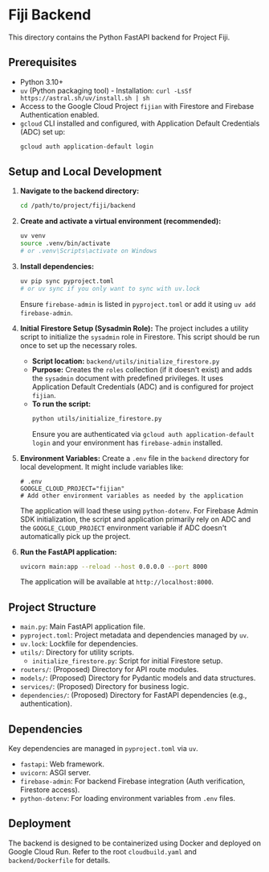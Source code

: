 # Fiji Backend

This directory contains the Python FastAPI backend for Project Fiji.

## Prerequisites

*   Python 3.10+
*   `uv` (Python packaging tool) - Installation: `curl -LsSf https://astral.sh/uv/install.sh | sh`
*   Access to the Google Cloud Project `fijian` with Firestore and Firebase Authentication enabled.
*   `gcloud` CLI installed and configured, with Application Default Credentials (ADC) set up:
    ```bash
    gcloud auth application-default login
    ```

## Setup and Local Development

1.  **Navigate to the backend directory:**
    ```bash
    cd /path/to/project/fiji/backend
    ```

2.  **Create and activate a virtual environment (recommended):**
    ```bash
    uv venv
    source .venv/bin/activate 
    # or .venv\Scripts\activate on Windows
    ```

3.  **Install dependencies:**
    ```bash
    uv pip sync pyproject.toml 
    # or uv sync if you only want to sync with uv.lock
    ```
    Ensure `firebase-admin` is listed in `pyproject.toml` or add it using `uv add firebase-admin`.

4.  **Initial Firestore Setup (Sysadmin Role):**
    The project includes a utility script to initialize the `sysadmin` role in Firestore. This script should be run once to set up the necessary roles.
    *   **Script location:** `backend/utils/initialize_firestore.py`
    *   **Purpose:** Creates the `roles` collection (if it doesn't exist) and adds the `sysadmin` document with predefined privileges. It uses Application Default Credentials (ADC) and is configured for project `fijian`.
    *   **To run the script:**
        ```bash
        python utils/initialize_firestore.py
        ```
        Ensure you are authenticated via `gcloud auth application-default login` and your environment has `firebase-admin` installed.

5.  **Environment Variables:**
    Create a `.env` file in the `backend` directory for local development. It might include variables like:
    ```env
    # .env
    GOOGLE_CLOUD_PROJECT="fijian" 
    # Add other environment variables as needed by the application
    ```
    The application will load these using `python-dotenv`. For Firebase Admin SDK initialization, the script and application primarily rely on ADC and the `GOOGLE_CLOUD_PROJECT` environment variable if ADC doesn't automatically pick up the project.

6.  **Run the FastAPI application:**
    ```bash
    uvicorn main:app --reload --host 0.0.0.0 --port 8000
    ```
    The application will be available at `http://localhost:8000`.

## Project Structure

*   `main.py`: Main FastAPI application file.
*   `pyproject.toml`: Project metadata and dependencies managed by `uv`.
*   `uv.lock`: Lockfile for dependencies.
*   `utils/`: Directory for utility scripts.
    *   `initialize_firestore.py`: Script for initial Firestore setup.
*   `routers/`: (Proposed) Directory for API route modules.
*   `models/`: (Proposed) Directory for Pydantic models and data structures.
*   `services/`: (Proposed) Directory for business logic.
*   `dependencies/`: (Proposed) Directory for FastAPI dependencies (e.g., authentication).

## Dependencies

Key dependencies are managed in `pyproject.toml` via `uv`.
*   `fastapi`: Web framework.
*   `uvicorn`: ASGI server.
*   `firebase-admin`: For backend Firebase integration (Auth verification, Firestore access).
*   `python-dotenv`: For loading environment variables from `.env` files.

## Deployment

The backend is designed to be containerized using Docker and deployed on Google Cloud Run. Refer to the root `cloudbuild.yaml` and `backend/Dockerfile` for details.